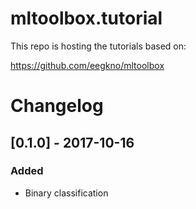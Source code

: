 # mltoolbox.tutorial

This repo is hosting the tutorials based on:

https://github.com/eegkno/mltoolbox

# Changelog

## [0.1.0] - 2017-10-16
### Added
- Binary classification